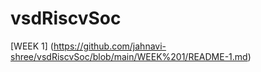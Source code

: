 # vsdRiscvSoc

[WEEK 1] (https://github.com/jahnavi-shree/vsdRiscvSoc/blob/main/WEEK%201/README-1.md)
